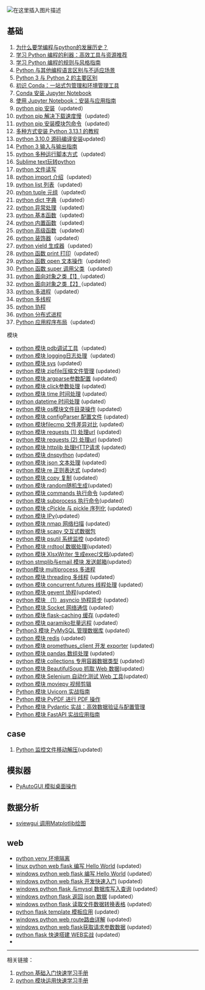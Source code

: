 ![在这里插入图片描述](https://i-blog.csdnimg.cn/blog_migrate/6c0db405a1949185aec9f7f352667c3f.png)

## 基础

 1. [为什么要学编程与python的发展历史？](https://ghostwritten.blog.csdn.net/article/details/144769682)
 2. [学习 Python 编程的利器：高效工具与资源推荐](https://ghostwritten.blog.csdn.net/article/details/144772831)
 3. [学习 Python 编程的规则与风格指南](https://blog.csdn.net/xixihahalelehehe/article/details/144773638)
 4. [Python 与其他编程语言区别与不适应场景](https://blog.csdn.net/xixihahalelehehe/article/details/144881147)
 5. [Python 3 与 Python 2 的主要区别](https://ghostwritten.blog.csdn.net/article/details/144913785)
 6.  [初识 Conda：一站式包管理和环境管理工具](https://ghostwritten.blog.csdn.net/article/details/144772257)
 7. [Conda 安装 Jupyter Notebook](https://blog.csdn.net/xixihahalelehehe/article/details/144910582)
 8. [使用 Jupyter Notebook：安装与应用指南](https://ghostwritten.blog.csdn.net/article/details/144884581)
 9. [python pip 安装](https://ghostwritten.blog.csdn.net/article/details/104273575)（updated）
 10. [python pip 解决下载速度慢](https://ghostwritten.blog.csdn.net/article/details/105898367)（updated）
 11. [python pip 安装模块包命令](https://ghostwritten.blog.csdn.net/article/details/106176020)（updated）
 12. [多种方式安装 Python 3.13.1 的教程](https://ghostwritten.blog.csdn.net/article/details/144909705)
 13. [python 3.10.0 源码编译安装](https://ghostwritten.blog.csdn.net/article/details/122587523)updated）
 14. [Python 3 输入与输出指南](https://ghostwritten.blog.csdn.net/article/details/144914541)
 15. [python 多种运行脚本方式](https://ghostwritten.blog.csdn.net/article/details/123313135)（updated）
 16. [Sublime text玩转python](https://ghostwritten.blog.csdn.net/article/details/123315544)
 17. [python 文件读写](https://blog.csdn.net/xixihahalelehehe/article/details/127494371)
 18. [python import 介绍](https://ghostwritten.blog.csdn.net/article/details/106380717)（updated）
 19. [python list 列表](https://ghostwritten.blog.csdn.net/article/details/104437743)（updated）
 20. [pyhon tuple 元组](https://ghostwritten.blog.csdn.net/article/details/104486159)（updated）
 21. [python dict 字典](https://blog.csdn.net/xixihahalelehehe/article/details/104488899)（updated）
 22. [python 异常处理](https://ghostwritten.blog.csdn.net/article/details/104793897)（updated）
 23. [python 基本函数](https://ghostwritten.blog.csdn.net/article/details/104931491)（updated）
 24. [python 内置函数](https://ghostwritten.blog.csdn.net/article/details/104913051)（updated）
 25. [python 高级函数](https://ghostwritten.blog.csdn.net/article/details/105035378)（updated）
 26. [python 装饰器](https://ghostwritten.blog.csdn.net/article/details/105170010)（updated）
 27. [python yield 生成器](https://blog.csdn.net/xixihahalelehehe/article/details/115595588?spm=1001.2014.3001.5501)（updated）
 28. [python 函数 print 打印](https://ghostwritten.blog.csdn.net/article/details/106191595)（updated）
 29. [python 函数 open 文本操作](https://ghostwritten.blog.csdn.net/article/details/107872699)（updated）
 30. [Python 函数 super 调用父类](https://ghostwritten.blog.csdn.net/article/details/106246163)（updated）
 31. [python 面向对象之类【1】](https://ghostwritten.blog.csdn.net/article/details/106245475)（updated）
 32. [python 面向对象之类【2】](https://ghostwritten.blog.csdn.net/article/details/106246346)（updated）
 33. [python 多进程](https://ghostwritten.blog.csdn.net/article/details/107926031)（updated）
 34. [python 多线程](https://ghostwritten.blog.csdn.net/article/details/127565843)
 35. [python 协程](https://blog.csdn.net/xixihahalelehehe/article/details/127566229)
 36. [python 分布式进程](https://blog.csdn.net/xixihahalelehehe/article/details/127567506)
 37. [Python 应用程序布局](https://ghostwritten.blog.csdn.net/article/details/123316111)（updated）


模块

 - [python 模块 pdb调试工具](https://blog.csdn.net/xixihahalelehehe/article/details/106175664)（updated）
 - [python 模块 logging日志处理](https://ghostwritten.blog.csdn.net/article/details/106175141)（updated）
 - [python 模块 sys](https://ghostwritten.blog.csdn.net/article/details/112751406) (updated）
 - [python 模块 zipfile压缩文件管理](https://blog.csdn.net/xixihahalelehehe/article/details/123164361) (updated）
 - [python 模块 argparse参数配置](https://blog.csdn.net/xixihahalelehehe/article/details/121199110) (updated）
 - [python 模块 click参数处理](https://blog.csdn.net/xixihahalelehehe/article/details/106124675) (updated）
 - [python 模块 time 时间处理](https://blog.csdn.net/xixihahalelehehe/article/details/108998768) (updated）
 - [python datetime 时间处理](https://blog.csdn.net/xixihahalelehehe/article/details/107557188)  (updated）
 - [python 模块 os模块文件目录操作](https://blog.csdn.net/xixihahalelehehe/article/details/104253123)  (updated）
 - [python 模块 configParser 配置文件](https://blog.csdn.net/xixihahalelehehe/article/details/108997106) (updated）
 - [python 模块filecmp 文件差异对比](https://blog.csdn.net/xixihahalelehehe/article/details/104266516) (updated）
 - [python 模块 requests (1) 处理url](https://blog.csdn.net/xixihahalelehehe/article/details/108996025) (updated）
 - [python 模块 requests (2) 处理url](https://blog.csdn.net/xixihahalelehehe/article/details/124088523) (updated）
 - [python 模块 httplib 处理HTTP请求](https://blog.csdn.net/xixihahalelehehe/article/details/105229074) (updated）
 - [python 模块 dnspython](https://blog.csdn.net/xixihahalelehehe/article/details/105205027) (updated）
 - [python 模块 json 文本处理](https://blog.csdn.net/xixihahalelehehe/article/details/106550900) (updated）
 - [python 模块 re 正则表达式](https://blog.csdn.net/xixihahalelehehe/article/details/106247378) (updated）
 - [python 模块 copy 复制](https://blog.csdn.net/xixihahalelehehe/article/details/105033393) (updated）
 - [python 模块 random随机生成](https://blog.csdn.net/xixihahalelehehe/article/details/118733682)(updated）
 - [python 模块 commands 执行命令](https://blog.csdn.net/xixihahalelehehe/article/details/106573950) (updated）
 - [python 模块 subprocess 执行命令](https://blog.csdn.net/xixihahalelehehe/article/details/106762051)(updated）
 - [python 模块 cPickle 与 pickle 序列化](https://blog.csdn.net/xixihahalelehehe/article/details/107873197)  (updated）
 - [python 模块 IPy](https://blog.csdn.net/xixihahalelehehe/article/details/105203978)(updated）
 - [python 模块 nmap 网络扫描](https://blog.csdn.net/xixihahalelehehe/article/details/106022722)  (updated）
 - [python 模块 scapy 交互式数据包](https://blog.csdn.net/xixihahalelehehe/article/details/105897106)
 - [python 模块 psutil 系统监控](https://blog.csdn.net/xixihahalelehehe/article/details/105203250) (updated）
 - [Python 模块 rrdtool 数据处理](https://blog.csdn.net/xixihahalelehehe/article/details/105672136)(updated）
 - [python 模块 XlsxWriter 生成execl文档](https://blog.csdn.net/xixihahalelehehe/article/details/105617256)(updated）
 - [python stmplib与email 模块 发送邮箱](https://blog.csdn.net/xixihahalelehehe/article/details/105546135)(updated）
 - [python模块 multiprocess 多进程](https://blog.csdn.net/xixihahalelehehe/article/details/127552253)
 - [python 模块 threading 多线程](https://blog.csdn.net/xixihahalelehehe/article/details/106824914) (updated）
 - [python 模块 concurrent.futures 线程处理](https://blog.csdn.net/xixihahalelehehe/article/details/107308083) (updated）
 - [python 模块 gevent 协程](https://blog.csdn.net/xixihahalelehehe/article/details/107946414)(updated）
 - [python 模块 （1）asyncio 协程异步](https://blog.csdn.net/xixihahalelehehe/article/details/106398084) (updated）
 - [Python 模块 Socket 网络通信](https://blog.csdn.net/xixihahalelehehe/article/details/106959811) (updated）
 - [python 模块 flask-caching 缓存](https://blog.csdn.net/xixihahalelehehe/article/details/107235464) (updated）
 - [python 模块 paramiko批量远程](https://ghostwritten.blog.csdn.net/article/details/107587380) (updated）
 - [Python3 模块 PyMySQL 管理数据库](https://blog.csdn.net/xixihahalelehehe/article/details/106749065) (updated）
 - [python 模块 redis](https://blog.csdn.net/xixihahalelehehe/article/details/107575624) (updated）
 - [python 模块 promethues_client 开发 exporter](https://ghostwritten.blog.csdn.net/article/details/107223965) (updated）
 - [python 模块 pandas 数组处理](https://blog.csdn.net/xixihahalelehehe/article/details/106247323) (updated）
 - [python 模块 collections 专用容器数据类型](https://blog.csdn.net/xixihahalelehehe/article/details/123995679) (updated）
 - [python 模块 BeautifulSoup 抓取 Web 数据](https://blog.csdn.net/xixihahalelehehe/article/details/124152439)(updated）
 - [python 模块 Selenium 自动化测试 Web 工具](https://blog.csdn.net/xixihahalelehehe/article/details/124323082)(updated）
 - [python 模块 moviepy 视频剪辑](https://blog.csdn.net/xixihahalelehehe/article/details/127550166)
 - [Python 模块 Uvicorn 实战指南](https://ghostwritten.blog.csdn.net/article/details/145056945)
 - [Python 模块 PyPDF 进行 PDF 操作](https://ghostwritten.blog.csdn.net/article/details/145241285)
 - [Python 模块 Pydantic 实战：高效数据验证与配置管理](https://ghostwritten.blog.csdn.net/article/details/145304054)
 - [Python 模块 FastAPI 实战应用指南](https://blog.csdn.net/xixihahalelehehe/article/details/145306393)


##  case

 1. [Python 监控文件移动解压](https://blog.csdn.net/xixihahalelehehe/article/details/125669039)(updated）

##  模拟器

 - [PyAutoGUI 模拟桌面操作](https://mp.weixin.qq.com/s/FrK8I8wuaODRZrK_MR1uIQ)

##  数据分析

 - [sviewgui 调用Matplotlib绘图](https://mp.weixin.qq.com/s/kqwAw6Rg2SJ3Ij2acEfcJg)

##  web

 - [python venv 环境隔离](https://blog.csdn.net/xixihahalelehehe/article/details/106110999)
 - [linux python web flask 编写 Hello World](https://blog.csdn.net/xixihahalelehehe/article/details/106111115) (updated）
 - [windows python web flask 编写 Hello World](https://blog.csdn.net/xixihahalelehehe/article/details/106864137) (updated）
 - [windows python web flask 开发快速入门](https://blog.csdn.net/xixihahalelehehe/article/details/106889489) (updated）
 - [windows python flask 与mysql 数据库写入查询](https://ghostwritten.blog.csdn.net/article/details/107431748) (updated）
 - [windows python flask 返回 json 数据](https://ghostwritten.blog.csdn.net/article/details/107428589) (updated）
 - [windows python flask 读取文件数据转换表格](https://blog.csdn.net/xixihahalelehehe/article/details/107419347) (updated）
 - [python flask template 模板应用](https://blog.csdn.net/xixihahalelehehe/article/details/106119529) (updated）
 - [windows python web route路由详解](https://blog.csdn.net/xixihahalelehehe/article/details/106886851) (updated）
 - [windows python web flask获取请求参数数据](https://blog.csdn.net/xixihahalelehehe/article/details/106888653) (updated）
 - [python flask 快速搭建 WEB实战](https://ghostwritten.blog.csdn.net/article/details/122093464) (updated）
 - 

-----
相关链接：

 1. [python 基础入门快速学习手册](https://ghostwritten.blog.csdn.net/article/details/112743744)
 2. [python 模块运用快速学习手册](https://ghostwritten.blog.csdn.net/article/details/112751406)


